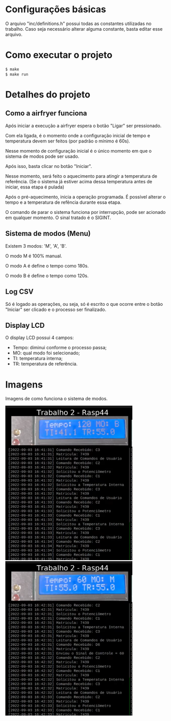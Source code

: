 # Configurações básicas

<p>O arquivo "inc/definitions.h" possui todas as constantes utilizadas no trabalho. Caso seja necessário alterar alguma constante, basta editar esse arquivo.</p>

# Como executar o projeto

```
$ make
$ make run
```

# Detalhes do projeto

## Como a airfryer funciona

<p>Após iniciar a execução a airfryer espera o botão "Ligar" ser pressionado.</p>
<p>Com ela ligada, é o momento onde a configuração inicial de tempo e temperatura devem ser feitos (por padrão o mínimo é 60s).</p>
<p>Nesse momento de configuração inicial é o único momento em que o sistema de modos pode ser usado.</p>
<p>Após isso, basta clicar no botão "Iniciar".</p>
<p>Nesse momento, será feito o aquecimento para atingir a temperatura de referência. (Se o sistema já estiver acima dessa temperatura antes de iniciar, essa etapa é pulada)</p>
<p>Após o pré-aquecimento, inicia a operação programada. É possível alterar o tempo e a temperatura de refência durante essa etapa.</p>
<p>O comando de parar o sistema funciona por interrupção, pode ser acionado em qualquer momento. O sinal tratado é o SIGINT.</p>

## Sistema de modos (Menu)

<p>Existem 3 modos: 'M', 'A', 'B'.</p>
<p>O modo M é 100% manual.</p>
<p>O modo A é define o tempo como 180s.</p>
<p>O modo B é define o tempo como 120s.</p>

## Log CSV

<p>Só é logado as operações, ou seja, só é escrito o que ocorre entre o botão "Iniciar" ser clicado e o processo ser finalizado.</p>

## Display LCD

<p>O display LCD possui 4 campos: </p>
<ul>
  <li>Tempo: diminui conforme o processo passa;</li>
  <li>MO: qual modo foi selecionado;</li>
  <li>TI: temperatura interna;</li>
  <li>TR: temperatura de referência.</li>
</ul>

# Imagens

Imagens de como funciona o sistema de modos.

![modo b](images/modo_b.png)
![modo m](images/modo_m.png)
